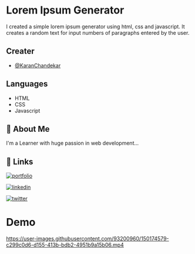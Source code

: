 
# Lorem Ipsum Generator

I created a simple lorem ipsum generator using html, css and javascript. It creates a random text for input numbers of paragraphs entered by the user.


## Creater

- [@KaranChandekar](https://github.com/KaranChandekar)


## Languages

- HTML
- CSS
- Javascript


## 🚀 About Me

I'm a Learner with huge passion in web development...


## 🔗 Links

[![portfolio](https://img.shields.io/badge/my_portfolio-000?style=for-the-badge&logo=ko-fi&logoColor=white)](https://portfolio-me-karanchandekar.vercel.app/)

[![linkedin](https://img.shields.io/badge/linkedin-0A66C2?style=for-the-badge&logo=linkedin&logoColor=white)](https://www.linkedin.com/in/karan-chandekar-a87263219/)

[![twitter](https://img.shields.io/badge/twitter-1DA1F2?style=for-the-badge&logo=twitter&logoColor=white)](https://twitter.com/karan_chandekar)


# Demo

https://user-images.githubusercontent.com/93200960/150174579-c299c0d6-d155-413b-bdb2-4951b9a15b06.mp4

